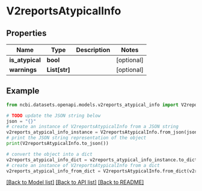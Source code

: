 # V2reportsAtypicalInfo


## Properties

Name | Type | Description | Notes
------------ | ------------- | ------------- | -------------
**is_atypical** | **bool** |  | [optional] 
**warnings** | **List[str]** |  | [optional] 

## Example

```python
from ncbi.datasets.openapi.models.v2reports_atypical_info import V2reportsAtypicalInfo

# TODO update the JSON string below
json = "{}"
# create an instance of V2reportsAtypicalInfo from a JSON string
v2reports_atypical_info_instance = V2reportsAtypicalInfo.from_json(json)
# print the JSON string representation of the object
print(V2reportsAtypicalInfo.to_json())

# convert the object into a dict
v2reports_atypical_info_dict = v2reports_atypical_info_instance.to_dict()
# create an instance of V2reportsAtypicalInfo from a dict
v2reports_atypical_info_from_dict = V2reportsAtypicalInfo.from_dict(v2reports_atypical_info_dict)
```
[[Back to Model list]](../README.md#documentation-for-models) [[Back to API list]](../README.md#documentation-for-api-endpoints) [[Back to README]](../README.md)


